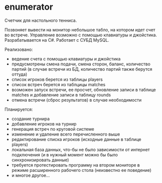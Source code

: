 enumerator
==========
Счетчик для настольного тенниса.

Позвоняет вывести на монитор небольшое табло, на котором идет счет во встрече. Управление возможно с помощью клавиатуры и джойстика. Разрабатывается на C#. Работает с СУБД MySQL.

Реализовано:
+ ведение счета с помощью клавиатуры и джойстика
+ предусмотрены смена подачи, смена сторон, баланс, количество партий (в случае встречи из БД, количество партий также берутся оттуда)
+ список игроков берется из таблицы players
+ список встреч берется из таблцицы matches
+ возможен запуск встречи, ее просчет, обновление записи в таблице matches и добавление записи в таблицу rounds
+ отмена встречи (сброс результатов) в случае необходимости

Планируется:
- создание турнира
- добавление игроков на турнир
- генерация встреч по круговой системе
- изменение и удаление всего перечисленного выше
- редактирование списка игроков (исходные данные в таблице players)
- локальная база данных, что-бы не было зависимости от интернет подключения (и в нужный момент можно бы было синхронизировать данные)
- требуется протестировать программу на втором мониторе в режиме расширенного рабочего стола (неизвестно ее поведение)
- и многое другое...
